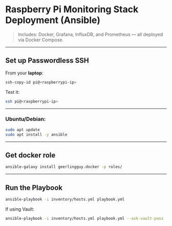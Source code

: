 # Raspberry Pi Monitoring Stack Deployment (Ansible)

> Includes: Docker, Grafana, InfluxDB, and Prometheus — all deployed via Docker Compose.

---

## Set up Passwordless SSH

From your **laptop**:

```bash
ssh-copy-id pi@<raspberrypi-ip>
```

Test it:

```bash
ssh pi@<raspberrypi-ip>
```

---

### Ubuntu/Debian:

```bash
sudo apt update
sudo apt install -y ansible
```

---

## Get docker role

```bash
ansible-galaxy install geerlingguy.docker -p roles/ 
```

---

## Run the Playbook

```bash
ansible-playbook -i inventory/hosts.yml playbook.yml
```

If using Vault:

```bash
ansible-playbook -i inventory/hosts.yml playbook.yml --ask-vault-pass
```